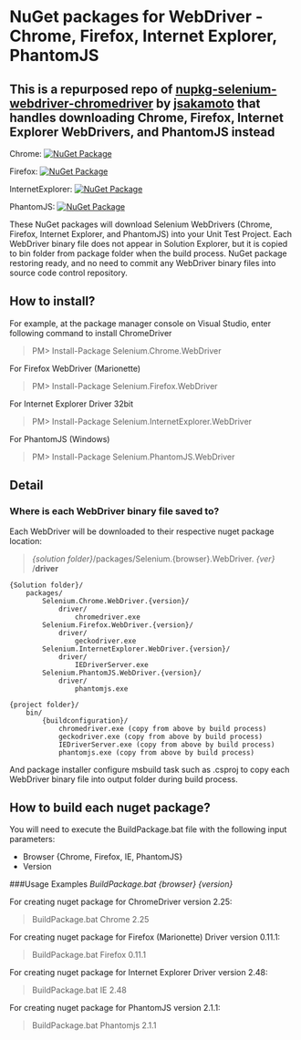 # NuGet packages for WebDriver - Chrome, Firefox, Internet Explorer, PhantomJS

## This is a repurposed repo of [nupkg-selenium-webdriver-chromedriver](https://github.com/jsakamoto/nupkg-selenium-webdriver-chromedriver) by [jsakamoto](https://github.com/jsakamoto) that handles downloading Chrome, Firefox, Internet Explorer WebDrivers, and PhantomJS instead

Chrome: [![NuGet Package](https://img.shields.io/nuget/v/Selenium.Chrome.WebDriver.svg)](https://www.nuget.org/packages/Selenium.Chrome.WebDriver/)

Firefox: [![NuGet Package](https://img.shields.io/nuget/v/Selenium.Firefox.WebDriver.svg)](https://www.nuget.org/packages/Selenium.Firefox.WebDriver/)

InternetExplorer: [![NuGet Package](https://img.shields.io/nuget/v/Selenium.InternetExplorer.WebDriver.svg)](https://www.nuget.org/packages/Selenium.InternetExplorer.WebDriver/)

PhantomJS: [![NuGet Package](https://img.shields.io/nuget/v/Selenium.PhantomJS.WebDriver.svg)](https://www.nuget.org/packages/Selenium.PhantomJS.WebDriver/2.1.1)

These NuGet packages will download Selenium WebDrivers (Chrome, Firefox, Internet Explorer, and PhantomJS) into your Unit Test Project.
Each WebDriver binary file does not appear in Solution Explorer, but it is copied to bin folder from package folder when the build process.
NuGet package restoring ready, and no need to commit any WebDriver binary files into source code control repository.

## How to install?

For example, at the package manager console on Visual Studio, enter following command to install ChromeDriver  
>PM> Install-Package Selenium.Chrome.WebDriver

For Firefox WebDriver (Marionette)
>PM> Install-Package Selenium.Firefox.WebDriver

For Internet Explorer Driver 32bit
>PM> Install-Package Selenium.InternetExplorer.WebDriver

For PhantomJS (Windows)
>PM> Install-Package Selenium.PhantomJS.WebDriver
    
## Detail

### Where is each WebDriver binary file saved to?

Each WebDriver will be downloaded to their respective nuget package location:
>_{solution folder}_/packages/Selenium.{browser}.WebDriver. _{ver}_ /**driver**

	{Solution folder}/
		packages/
			Selenium.Chrome.WebDriver.{version}/
				driver/
					chromedriver.exe
			Selenium.Firefox.WebDriver.{version}/
				driver/
					geckodriver.exe
			Selenium.InternetExplorer.WebDriver.{version}/
				driver/
					IEDriverServer.exe
			Selenium.PhantomJS.WebDriver.{version}/
				driver/
					phantomjs.exe
					
	{project folder}/
		bin/
			{buildconfiguration}/
				chromedriver.exe (copy from above by build process)
				geckodriver.exe (copy from above by build process)
				IEDriverServer.exe (copy from above by build process)
				phantomjs.exe (copy from above by build process)

And package installer configure msbuild task such as .csproj to copy each WebDriver binary file into output folder during build process.

## How to build each nuget package?

You will need to execute the BuildPackage.bat file with the following input parameters:
- Browser {Chrome, Firefox, IE, PhantomJS}
- Version

###Usage Examples
_BuildPackage.bat {browser} {version}_

For creating nuget package for ChromeDriver version 2.25:
>BuildPackage.bat Chrome 2.25

For creating nuget package for Firefox (Marionette) Driver version 0.11.1:
>BuildPackage.bat Firefox 0.11.1
	
For creating nuget package for Internet Explorer Driver version 2.48:
>BuildPackage.bat IE 2.48

For creating nuget package for PhantomJS version 2.1.1:
>BuildPackage.bat Phantomjs 2.1.1
